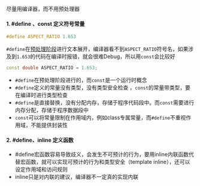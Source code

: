 尽量用编译器，而不用预处理器

#### 1. #define 、const 定义符号常量

```cpp
#define ASPECT_RATIO 1.653
```

`#define`在<u>预处理阶段</u>进行文本展开，编译器看不到`ASPECT_RATIO`符号名，如果涉及到`1.653`的代码在编译时报错，就会很难Debug，所以用`const`会比较好

```cpp
const double ASPECT_RATIO = 1.653;
```

- `#define`在预处理阶段进行的，而`const`是一个运行时概念
- `#define`定义的常量没有类型，没有类型安全检查 ，`const`的常量带类型，要在编译时进行类型检查
- `#define`是直接替换，没有分配内存，存储于程序代码段中。而`const`需要进行内存分配，存储于程序数据段中
- `const`可以将常量限制在作用域内，例如class专属常量，而`#define`不重视作用域，不能提供封装性

#### 2. #define、inline 定义函数

- #define宏函数容易导致歧义，会发生不可预计的行为，要用inline内联函数代替宏函数，就可以实现可预计的行为和类型安全（template inline），还可以设定作用域和访问规则
- inline只是对内联的建议，编译器不一定真的实现内联
